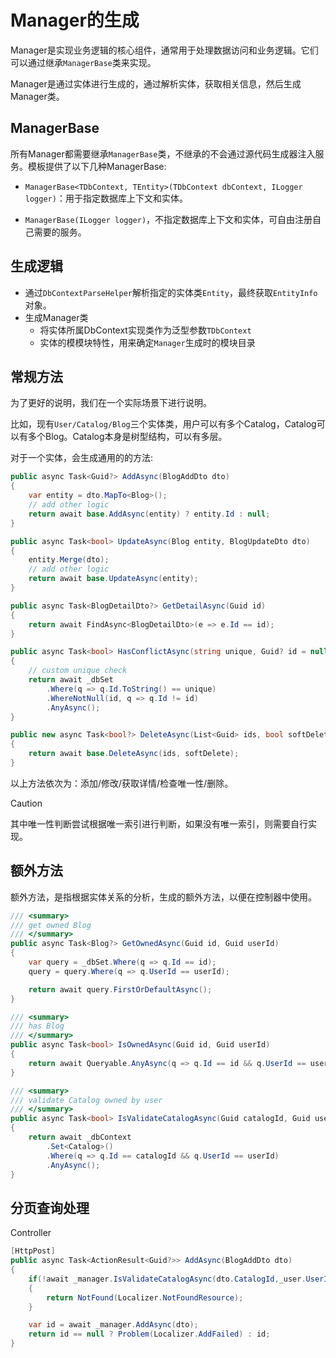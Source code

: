 # Manager的生成

Manager是实现业务逻辑的核心组件，通常用于处理数据访问和业务逻辑。它们可以通过继承`ManagerBase`类来实现。

Manager是通过实体进行生成的，通过解析实体，获取相关信息，然后生成Manager类。

## ManagerBase

所有Manager都需要继承`ManagerBase`类，不继承的不会通过源代码生成器注入服务。模板提供了以下几种ManagerBase:

- `ManagerBase<TDbContext, TEntity>(TDbContext dbContext, ILogger logger)`：用于指定数据库上下文和实体。

- `ManagerBase(ILogger logger)`，不指定数据库上下文和实体，可自由注册自己需要的服务。

## 生成逻辑

- 通过`DbContextParseHelper`解析指定的实体类`Entity`，最终获取`EntityInfo`对象。
- 生成Manager类
  - 将实体所属DbContext实现类作为泛型参数`TDbContext`
  - 实体的模模块特性，用来确定`Manager`生成时的模块目录
  
## 常规方法

为了更好的说明，我们在一个实际场景下进行说明。

比如，现有`User/Catalog/Blog`三个实体类，用户可以有多个Catalog，Catalog可以有多个Blog。Catalog本身是树型结构，可以有多层。

对于一个实体，会生成通用的的方法:

```csharp
public async Task<Guid?> AddAsync(BlogAddDto dto)
{
    var entity = dto.MapTo<Blog>();
    // add other logic
    return await base.AddAsync(entity) ? entity.Id : null;
}

public async Task<bool> UpdateAsync(Blog entity, BlogUpdateDto dto)
{
    entity.Merge(dto);
    // add other logic
    return await base.UpdateAsync(entity);
}

public async Task<BlogDetailDto?> GetDetailAsync(Guid id)
{
    return await FindAsync<BlogDetailDto>(e => e.Id == id);
}

public async Task<bool> HasConflictAsync(string unique, Guid? id = null)
{
    // custom unique check
    return await _dbSet
        .Where(q => q.Id.ToString() == unique)
        .WhereNotNull(id, q => q.Id != id)
        .AnyAsync();
}

public new async Task<bool?> DeleteAsync(List<Guid> ids, bool softDelete = true)
{
    return await base.DeleteAsync(ids, softDelete);
}
```

以上方法依次为：添加/修改/获取详情/检查唯一性/删除。

> [!CAUTION]
> 其中唯一性判断尝试根据唯一索引进行判断，如果没有唯一索引，则需要自行实现。

## 额外方法

额外方法，是指根据实体关系的分析，生成的额外方法，以便在控制器中使用。

```csharp
/// <summary>
/// get owned Blog
/// </summary>
public async Task<Blog?> GetOwnedAsync(Guid id, Guid userId)
{
    var query = _dbSet.Where(q => q.Id == id);
    query = query.Where(q => q.UserId == userId);

    return await query.FirstOrDefaultAsync();
}

/// <summary>
/// has Blog
/// </summary>
public async Task<bool> IsOwnedAsync(Guid id, Guid userId)
{
    return await Queryable.AnyAsync(q => q.Id == id && q.UserId == userId);
}

/// <summary>
/// validate Catalog owned by user
/// </summary>
public async Task<bool> IsValidateCatalogAsync(Guid catalogId, Guid userId)
{
    return await _dbContext
        .Set<Catalog>()
        .Where(q => q.Id == catalogId && q.UserId == userId)
        .AnyAsync();
}
```

## 分页查询处理




Controller

```csharp
[HttpPost]
public async Task<ActionResult<Guid?>> AddAsync(BlogAddDto dto)
{
    if(!await _manager.IsValidateCatalogAsync(dto.CatalogId,_user.UserId))
    {
        return NotFound(Localizer.NotFoundResource);
    }

    var id = await _manager.AddAsync(dto);
    return id == null ? Problem(Localizer.AddFailed) : id;
}

```

